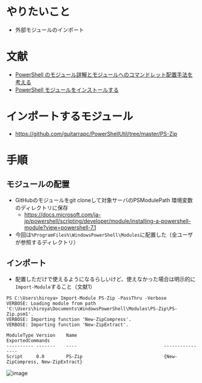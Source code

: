 
# やりたいこと
- 外部モジュールのインポート

# 文献
- [PowerShell のモジュール詳解とモジュールへのコマンドレット配置手法を考える](https://tech.guitarrapc.com/entry/2013/12/03/014013)
- [PowerShell モジュールをインストールする](https://docs.microsoft.com/ja-jp/powershell/scripting/developer/module/installing-a-powershell-module?view=powershell-7.1)

# インポートするモジュール
- https://github.com/guitarrapc/PowerShellUtil/tree/master/PS-Zip

# 手順
## モジュールの配置
- GitHubのモジュールをgit cloneして対象サーバのPSModulePath 環境変数のディレクトリに保存
  - https://docs.microsoft.com/ja-jp/powershell/scripting/developer/module/installing-a-powershell-module?view=powershell-7.1
- 今回は`%ProgramFiles%\WindowsPowerShell\Modules`に配置した（全ユーザが参照するディレクトリ）

## インポート
- 配置しただけで使えるようになるらしいけど、使えなかった場合は明示的に`Import-Module`すること（文献1）
```
PS C:\Users\hiroya> Import-Module PS-Zip -PassThru -Verbose
VERBOSE: Loading module from path 'C:\Users\hiroya\Documents\WindowsPowerShell\Modules\PS-Zip\PS-Zip.psm1'.
VERBOSE: Importing function 'New-ZipCompress'.
VERBOSE: Importing function 'New-ZipExtract'.

ModuleType Version    Name                                ExportedCommands
---------- -------    ----                                ----------------
Script     0.0        PS-Zip                              {New-ZipCompress, New-ZipExtract}
```

![image](https://user-images.githubusercontent.com/60077121/109170980-a3c7ae80-77c4-11eb-8f35-0ce9fa46e5f8.png)
